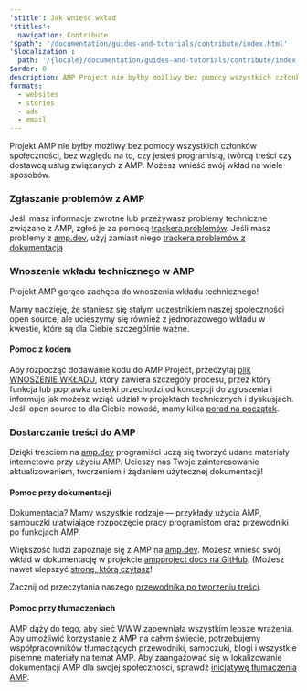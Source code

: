 ```yaml
---
'$title': Jak wnieść wkład
'$titles':
  navigation: Contribute
'$path': '/documentation/guides-and-tutorials/contribute/index.html'
'$localization':
  path: '/{locale}/documentation/guides-and-tutorials/contribute/index.html'
$order: 0
description: AMP Project nie byłby możliwy bez pomocy wszystkich członków społeczności, bez względu na to, czy jesteś programistą, twórcą treści czy dostawcą usług związanych z AMP.
formats:
  - websites
  - stories
  - ads
  - email
---
```


Projekt AMP nie byłby możliwy bez pomocy wszystkich członków społeczności, bez względu na to, czy jesteś programistą, twórcą treści czy dostawcą usług związanych z AMP. Możesz wnieść swój wkład na wiele sposobów.

### Zgłaszanie problemów z AMP

Jeśli masz informacje zwrotne lub przeżywasz problemy techniczne związane z AMP, zgłoś je za pomocą [trackera problemów](https://github.com/ampproject/amphtml/issues). Jeśli masz problemy z [amp.dev](https://amp.dev), użyj zamiast niego [trackera problemów z dokumentacją](https://github.com/ampproject/docs/issues).

### Wnoszenie wkładu technicznego w AMP

Projekt AMP gorąco zachęca do wnoszenia wkładu technicznego!

Mamy nadzieję, że staniesz się stałym uczestnikiem naszej społeczności open source, ale ucieszymy się również z jednorazowego wkładu w kwestie, które są dla Ciebie szczególnie ważne.

#### Pomoc z kodem

Aby rozpocząć dodawanie kodu do AMP Project, przeczytaj [plik WNOSZENIE WKŁADU](https://github.com/ampproject/amphtml/blob/master/CONTRIBUTING.md), który zawiera szczegóły procesu, przez który funkcja lub poprawka usterki przechodzi od koncepcji do zgłoszenia i informuje jak możesz wziąć udział w projektach technicznych i dyskusjach. Jeśli open source to dla Ciebie nowość, mamy kilka [porad na początek](https://github.com/ampproject/amphtml/blob/master/CONTRIBUTING.md#contributing-code).

### Dostarczanie treści do AMP

Dzięki treściom na [amp.dev](https://amp.dev) programiści uczą się tworzyć udane materiały internetowe przy użyciu AMP. Ucieszy nas Twoje zainteresowanie aktualizowaniem, tworzeniem i żądaniem użytecznej dokumentacji!

#### Pomoc przy dokumentacji

Dokumentacja? Mamy wszystkie rodzaje — przykłady użycia AMP, samouczki ułatwiające rozpoczęcie pracy programistom oraz przewodniki po funkcjach AMP.

Większość ludzi zapoznaje się z AMP na [amp.dev](https://amp.dev). Możesz wnieść swój wkład w dokumentację w projekcie [ampproject docs na GitHub](https://github.com/ampproject/docs). (Możesz nawet ulepszyć [stronę, którą czytasz](https://github.com/ampproject/docs/blob/master/content/docs/contribute/contribute.md)!

Zacznij od przeczytania naszego [przewodnika po tworzeniu treści](contribute-documentation/index.md?format=websites).

#### Pomoc przy tłumaczeniach

AMP dąży do tego, aby sieć WWW zapewniała wszystkim lepsze wrażenia. Aby umożliwić korzystanie z AMP na całym świecie, potrzebujemy współpracowników tłumaczących przewodniki, samoczuki, blogi i wszystkie pisemne materiały na temat AMP. Aby zaangażować się w lokalizowanie dokumentacji AMP dla swojej społeczności, sprawdź [inicjatywę tłumaczenia AMP](https://github.com/ampproject/docs/blob/master/TRANSLATIONS.md).
